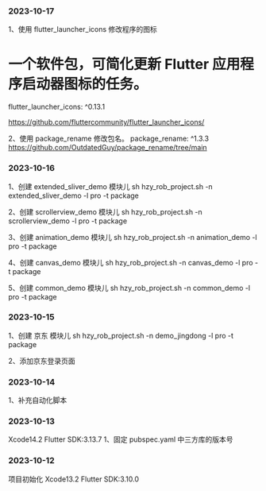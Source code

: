 ### 2023-10-17

1、使用 flutter_launcher_icons 修改程序的图标

# 一个软件包，可简化更新 Flutter 应用程序启动器图标的任务。

flutter_launcher_icons: ^0.13.1

https://github.com/fluttercommunity/flutter_launcher_icons/

2、使用 package_rename 修改包名。
package_rename: ^1.3.3
https://github.com/OutdatedGuy/package_rename/tree/main

### 2023-10-16

1、创建 extended_sliver_demo 模块儿
sh hzy_rob_project.sh -n extended_sliver_demo -l pro -t package

2、创建 scrollerview_demo 模块儿
sh hzy_rob_project.sh -n scrollerview_demo -l pro -t package

3、创建 animation_demo 模块儿
sh hzy_rob_project.sh -n animation_demo -l pro -t package

4、创建 canvas_demo 模块儿
sh hzy_rob_project.sh -n canvas_demo -l pro -t package

5、创建 common_demo 模块儿
sh hzy_rob_project.sh -n common_demo -l pro -t package

### 2023-10-15

1、创建 京东 模块儿
sh hzy_rob_project.sh -n demo_jingdong -l pro -t package

2、添加京东登录页面

### 2023-10-14

1、补充自动化脚本

### 2023-10-13

Xcode14.2
Flutter SDK:3.13.7
1、固定 pubspec.yaml 中三方库的版本号

### 2023-10-12

项目初始化
Xcode13.2
Flutter SDK:3.10.0
